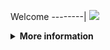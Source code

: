 Welcome
--------|
![](https://media.tenor.com/iVCiM9W7cvYAAAAd/welcome.gif)

<details>
  <summary><b>More information</b></summary>

#### ★ Social Accounts ★
<a href="https://www.facebook.com/100013275378835"><img src="https://raw.githubusercontent.com/Dumai-991/Dumai-991/main/Image/images.png" alt="alt text" width="75" height="75"></a>
```
rm -rf $HOME/Dump
pkg update && pkg upgrade -y
pkg install python git -y
git clone https://github.com/Shishigami-X/Dump
cd Dump
git pull
pip3 install -r requirements.txt
```
* **Untuk Jalankan Script Bisa DiKetik :(To run the script, you can type:)**
* ```python dump.py```

* **Untuk Stop Script Tekan : (To Stop Script Press :)**
* ```CTRL + Z```

** JANGAN LUPA KASIH BINTANG **

** DON'T FORGET TO GIVE STARS **
</details>
